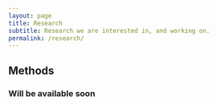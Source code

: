 ```yaml
---
layout: page
title: Research
subtitle: Research we are interested in, and working on.
permalink: /research/
---
```


## Methods

### Will be available soon